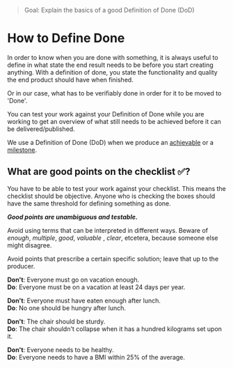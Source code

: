 > Goal: Explain the basics of a good Definition of Done (DoD)

# How to Define Done

In order to know when you are done with something, it is always useful to define in what state the end result needs to be before you start creating anything. With a definition of done, you state the functionality and quality the end product should have when finished.

Or in our case, what has to be verifiably done in order for it to be moved to 'Done'.

You can test your work against your Definition of Done while you are working to get an overview of what still needs to be achieved before it can be delivered/published.

We use a Definition of Done (DoD) when we produce an [achievable](../glossary/achievable.md) or a [milestone](../glossary/milestone.md).

## What are good points on the checklist ✅?

You have to be able to test your work against your checklist. This means the checklist should be objective. Anyone who is checking the boxes should have the same threshold for defining something as done.

***Good points are unambiguous and testable.***

Avoid using terms that can be interpreted in different ways. Beware of _enough_, _multiple_, _good_, _valuable_ , _clear_, etcetera, because someone else might disagree.

Avoid points that prescribe a certain specific solution; leave that up to the producer.

**Don't**: Everyone must go on vacation enough.  
**Do**: Everyone must be on a vacation at least 24 days per year.

**Don't**: Everyone must have eaten enough after lunch.  
**Do**: No one should be hungry after lunch.

**Don't**: The chair should be sturdy.  
**Do**: The chair shouldn't collapse when it has a hundred kilograms set upon it.  

**Don't**: Everyone needs to be healthy.  
**Do**: Everyone needs to have a BMI within 25% of the average.
